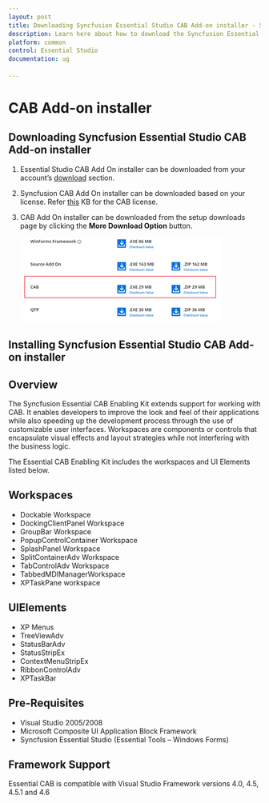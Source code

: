 ```yaml
---
layout: post
title: Downloading Syncfusion Essential Studio CAB Add-on installer - Syncfusion
description: Learn here about how to download the Syncfusion Essential Studio CAB Add-on installer from our Syncfusion website with license.
platform: common
control: Essential Studio
documentation: ug

---
```



# CAB Add-on installer


## Downloading Syncfusion Essential Studio CAB Add-on installer

1. Essential Studio CAB Add On installer can be downloaded from your account’s [download](https://help.syncfusion.com/common/essential-studio/download) section. 

2. Syncfusion CAB Add On installer can be downloaded based on your license. Refer [this](https://www.syncfusion.com/kb/10442/who-can-access-source-license) KB for the CAB license.

3. CAB Add On installer can be downloaded from the setup downloads page by clicking the **More Download Option** button.

   ![Download Page](Cab-images/CabAddOn_Download.png)


## Installing Syncfusion Essential Studio CAB Add-on installer


## Overview

The Syncfusion Essential CAB Enabling Kit extends support for working with CAB. It enables developers to improve the look and feel of their applications while also speeding up the development process through the use of customizable user interfaces. Workspaces are components or controls that encapsulate visual effects and layout strategies while not interfering with the business logic.

The Essential CAB Enabling Kit includes the workspaces and UI Elements listed below.

## Workspaces

* Dockable Workspace
* DockingClientPanel Workspace
* GroupBar Workspace
* PopupControlContainer Workspace
* SplashPanel Workspace
* SplitContainerAdv Workspace
* TabControlAdv Workspace
* TabbedMDIManagerWorkspace
* XPTaskPane workspace

## UIElements 

* XP Menus
* TreeViewAdv
* StatusBarAdv
* StatusStripEx
* ContextMenuStripEx
* RibbonControlAdv
* XPTaskBar

## Pre-Requisites 

* Visual Studio 2005/2008
* Microsoft Composite UI Application Block Framework
* Syncfusion Essential Studio (Essential Tools – Windows Forms)

## Framework Support

Essential CAB is compatible with Visual Studio Framework versions 4.0, 4.5, 4.5.1 and 4.6

